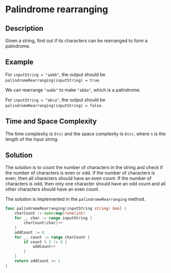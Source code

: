 # Palindrome rearranging

## Description

Given a string, find out if its characters can be rearranged to form a palindrome.

## Example

For `inputString = "aabb"`, the output should be `palindromeRearranging(inputString) = true`.

We can rearrange `"aabb"` to make `"abba"`, which is a palindrome.

For `inputString = "abca"`, the output should be `palindromeRearranging(inputString) = false`.

## Time and Space Complexity

The time complexity is `O(n)` and the space complexity is `O(n)`, where `n` is the length of the input string.

## Solution

The solution is to count the number of characters in the string and check if the number of characters is even or odd. If the number of characters is even, then all characters should have an even count. If the number of characters is odd, then only one character should have an odd count and all other characters should have an even count.

The solution is implemented in the `palindromeRearranging` method.

```go
func palindromeRearranging(inputString string) bool {
    charCount := make(map[rune]int)
    for _, char := range inputString {
        charCount[char]++
    }
    oddCount := 0
    for _, count := range charCount {
        if count % 2 != 0 {
            oddCount++
        }
    }
    return oddCount <= 1
}
```
